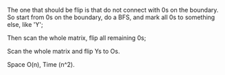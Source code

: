 
The one that should be flip is that do not connect with 0s on the boundary. So start from 0s on the boundary, do a BFS, and mark all 0s to something else, like 'Y';

Then scan the whole matrix, flip all remaining 0s;

Scan the whole matrix and flip Ys to Os.

Space O(n), Time (n^2).

